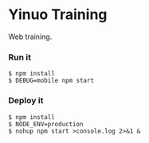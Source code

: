 # Yinuo Training

Web training.

### Run it

```
$ npm install
$ DEBUG=mobile npm start
```

### Deploy it

```
$ npm install
$ NODE_ENV=production
$ nohup npm start >console.log 2>&1 &
```